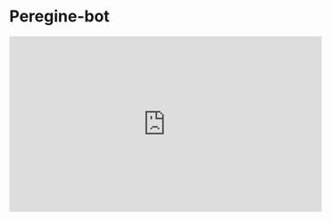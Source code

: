 # Peregine-bot

<iframe width="560" height="315" src="https://www.youtube.com/embed/8JROILTlsow" frameborder="0" allow="accelerometer; autoplay; encrypted-media; gyroscope; picture-in-picture" allowfullscreen></iframe>
